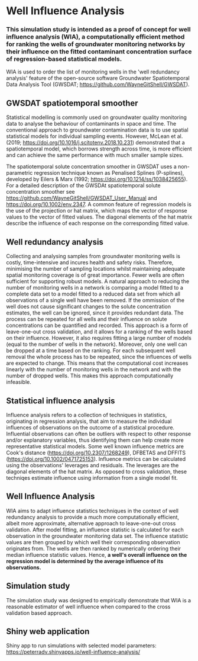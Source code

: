 # Well Influence Analysis

### This simulation study is intended as a proof of concept for well influence analysis (WIA), a computationally efficient method for ranking the wells of groundwater monitoring networks by their influence on the fitted contaminant concentration surface of regression-based statistical models.

WIA is used to order the list of monitoring wells in the 'well redundancy analysis' feature of the open-source software Groundwater Spatiotemporal Data Analysis Tool (GWSDAT; https://github.com/WayneGitShell/GWSDAT).

## GWSDAT spatiotemporal smoother

Statistical modelling is commonly used on groundwater quality monitoring data to analyse the behaviour of contaminants in space and time. The conventional approach to groundwater contamination data is to use spatial statistical models for individual sampling events. However, McLean et al. (2019; https://doi.org/10.1016/j.scitotenv.2018.10.231) demonstrated that a spatiotemporal model, which borrows strength across time, is more efficient and can achieve the same performance with much smaller sample sizes. 

The spatiotemporal solute concentration smoother in GWSDAT uses a non-parametric regression technique known as Penalised Splines (P-splines), developed by Eilers & Marx (1992; https://doi.org/10.1214/ss/1038425655). For a detailed description of the GWSDAt spatiotemporal solute concentration smoother see https://github.com/WayneGitShell/GWSDAT_User_Manual and https://doi.org/10.1002/env.2347. A common feature of regression models is the use of the projection or hat matrix, which maps the vector of response values to the vector of fitted values. The diagonal elements of the hat matrix describe the influence of each response on the corresponding fitted value.

## Well redundancy analysis

Collecting and analysing samples from groundwater monitoring wells is costly, time-intensive and incures health and safety risks. Therefore, minimising the number of sampling locations whilst maintaining adequate spatial monitoring coverage is of great importance. Fewer wells are often sufficient for supporting robust models. A natural approach to reducing the number of monitoring wells in a network is comparing a model fitted to a complete data set to a model fitted to a reduced data set from which all observations of a single well have been removed. If the ommission of the well does not cause significant changes to the solute concentration estimates, the well can be ignored, since it provides redundant data. The process can be repeated for all wells and their influence on solute concentrations can be quantified and recorded. This approach is a form of leave-one-out cross validation, and it allows for a ranking of the wells based on their influence. However, it also requires fitting a large number of models (equal to the number of wells in the network). Moreover, only one well can be dropped at a time based on the ranking. For each subsequent well removal the whole process has to be repeated, since the influences of wells are expected to change. This means that the computational cost increases linearly with the number of monitoring wells in the network and with the number of dropped wells. This makes this approach computationally infeasible.

## Statistical influence analysis

Influence analysis refers to a collection of techniques in statistics, originating in regression analysis, that aim to measure the individual influences of observations on the outcome of a statistical procedure. Influential observations can often be outliers with respect to other response and/or explanatory variables, thus identifying them can help create more representative statistical models. Some well known influence metrics are Cook's distance (https://doi.org/10.2307/1268249), DFBETAS and DFFITS (https://doi.org/10.1002/0471725153). Influence metrics can be calculated using the observations' leverages and residuals. The leverages are the diagonal elements of the hat matrix. As opposed to cross validation, these techniqes estimate influence using information from a single model fit. 

## Well Influence Analysis

WIA aims to adapt influence statistics techniques in the context of well redundancy analysis to provide a much more computationally efficient, albeit more approximate, alternative approach to leave-one-out cross validation. After model fitting, an influence statistic is calculated for each observation in the groundwater monitoring data set. The influence statistic values are then grouped by which well their corresponding observation originates from. The wells are then ranked by numerically ordering their median influence statistic values. Hence, **a well's overall influence on the regression model is determined by the average influence of its observations.**

## Simulation study

The simulation study was designed to empirically demonstrate that WIA is a reasonable estimator of well influence when compared to the cross validation based approach. 

## Shiny web application 

Shiny app to run simulations with selected model parameters: https://peterradv.shinyapps.io/well-influence-analysis/


